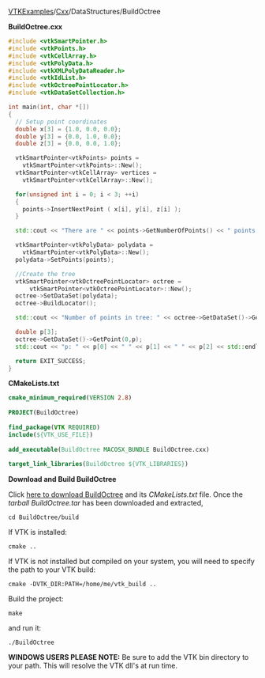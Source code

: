 [VTKExamples](/index/)/[Cxx](/Cxx)/DataStructures/BuildOctree

**BuildOctree.cxx**
```c++
#include <vtkSmartPointer.h>
#include <vtkPoints.h>
#include <vtkCellArray.h>
#include <vtkPolyData.h>
#include <vtkXMLPolyDataReader.h>
#include <vtkIdList.h>
#include <vtkOctreePointLocator.h>
#include <vtkDataSetCollection.h>

int main(int, char *[])
{
  // Setup point coordinates
  double x[3] = {1.0, 0.0, 0.0};
  double y[3] = {0.0, 1.0, 0.0};
  double z[3] = {0.0, 0.0, 1.0};

  vtkSmartPointer<vtkPoints> points =
    vtkSmartPointer<vtkPoints>::New();
  vtkSmartPointer<vtkCellArray> vertices =
    vtkSmartPointer<vtkCellArray>::New();

  for(unsigned int i = 0; i < 3; ++i)
  {
    points->InsertNextPoint ( x[i], y[i], z[i] );
  }

  std::cout << "There are " << points->GetNumberOfPoints() << " points." << std::endl;

  vtkSmartPointer<vtkPolyData> polydata =
    vtkSmartPointer<vtkPolyData>::New();
  polydata->SetPoints(points);

  //Create the tree
  vtkSmartPointer<vtkOctreePointLocator> octree =
      vtkSmartPointer<vtkOctreePointLocator>::New();
  octree->SetDataSet(polydata);
  octree->BuildLocator();

  std::cout << "Number of points in tree: " << octree->GetDataSet()->GetNumberOfPoints() << std::endl;

  double p[3];
  octree->GetDataSet()->GetPoint(0,p);
  std::cout << "p: " << p[0] << " " << p[1] << " " << p[2] << std::endl;

  return EXIT_SUCCESS;
}
```
**CMakeLists.txt**
```cmake
cmake_minimum_required(VERSION 2.8)
 
PROJECT(BuildOctree)
 
find_package(VTK REQUIRED)
include(${VTK_USE_FILE})
 
add_executable(BuildOctree MACOSX_BUNDLE BuildOctree.cxx)
 
target_link_libraries(BuildOctree ${VTK_LIBRARIES})
```

**Download and Build BuildOctree**

Click [here to download BuildOctree](https://github.com/lorensen/VTKWikiExamplesTarballs/raw/master/BuildOctree.tar) and its *CMakeLists.txt* file.
Once the *tarball BuildOctree.tar* has been downloaded and extracted,
```
cd BuildOctree/build 
```
If VTK is installed:
```
cmake ..
```
If VTK is not installed but compiled on your system, you will need to specify the path to your VTK build:
```
cmake -DVTK_DIR:PATH=/home/me/vtk_build ..
```
Build the project:
```
make
```
and run it:
```
./BuildOctree
```
**WINDOWS USERS PLEASE NOTE:** Be sure to add the VTK bin directory to your path. This will resolve the VTK dll's at run time.

